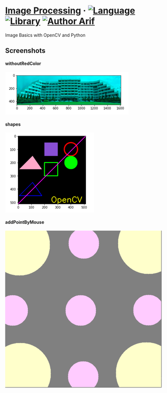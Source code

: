 # [Image Processing](https://github.com/arifpro/Image-Processing) &middot; [![Language](https://img.shields.io/static/v1?label=Language&message=Python&color=blue)](https://www.python.org) [![Library](https://img.shields.io/static/v1?label=Library&message=OpenCV&color=orange)](https://opencv.org) [![Author Arif](https://img.shields.io/badge/Author-Arif-%3C%3E)](https://www.linkedin.com/in/proarif)
Image Basics with OpenCV and Python


## Screenshots
#### withoutRedColor
![withoutRedColor](https://raw.githubusercontent.com/arifpro/Image-Processing/master/screenshots/withoutRedColor.png)

#### shapes
![shapes](https://raw.githubusercontent.com/arifpro/Image-Processing/master/screenshots/shapes.png)

#### addPointByMouse
![addPointByMouse](https://raw.githubusercontent.com/arifpro/Image-Processing/master/screenshots/addPointByMouse.png)